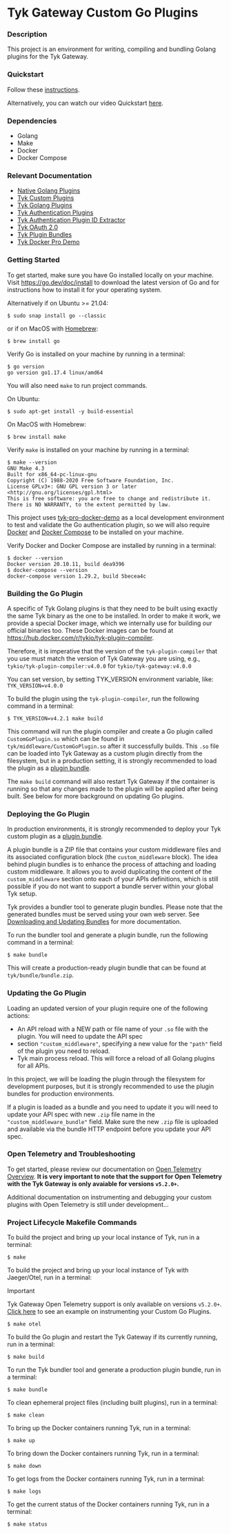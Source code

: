 # Tyk Gateway Custom Go Plugins

### Description

This project is an environment for writing, compiling and bundling Golang plugins for the Tyk Gateway.

### Quickstart

Follow these [instructions](https://tyk.io/docs/nightly/plugins/get-started-plugins/).

Alternatively, you can watch our video Quickstart [here](https://www.youtube.com/watch?v=2AsSWZRZW24).

### Dependencies

- Golang
- Make
- Docker
- Docker Compose

### Relevant Documentation

- [Native Golang Plugins](https://pkg.go.dev/plugin)
- [Tyk Custom Plugins](https://tyk.io/docs/plugins/)
- [Tyk Golang Plugins](https://tyk.io/docs/plugins/supported-languages/golang/)
- [Tyk Authentication Plugins](https://tyk.io/docs/plugins/auth-plugins/)
- [Tyk Authentication Plugin ID Extractor](https://tyk.io/docs/plugins/auth-plugins/id-extractor/)
- [Tyk OAuth 2.0](https://tyk.io/docs/basic-config-and-security/security/authentication-authorization/oauth-2-0/)
- [Tyk Plugin Bundles](https://tyk.io/docs/plugins/how-to-serve-plugins/plugin-bundles/)
- [Tyk Docker Pro Demo](https://tyk.io/docs/tyk-on-premises/docker/docker-pro-demo/)

### Getting Started

To get started, make sure you have Go installed locally on your machine. Visit https://go.dev/doc/install to download
the latest version of Go and for instructions how to install it for your operating system.

Alternatively if on Ubuntu >= 21.04:

```shell
$ sudo snap install go --classic
```
or if on MacOS with [Homebrew](https://brew.sh/):
```shell
$ brew install go
```
Verify Go is installed on your machine by running in a terminal:
```shell
$ go version
go version go1.17.4 linux/amd64
```
You will also need `make` to run project commands.

On Ubuntu:
```shell
$ sudo apt-get install -y build-essential
```

On MacOS with Homebrew:
```shell
$ brew install make
```

Verify `make` is installed on your machine by running in a terminal:
```shell
$ make --version
GNU Make 4.3
Built for x86_64-pc-linux-gnu
Copyright (C) 1988-2020 Free Software Foundation, Inc.
License GPLv3+: GNU GPL version 3 or later <http://gnu.org/licenses/gpl.html>
This is free software: you are free to change and redistribute it.
There is NO WARRANTY, to the extent permitted by law.
```

This project uses [tyk-pro-docker-demo](https://github.com/TykTechnologies/tyk-pro-docker-demo) 
as a local development environment to test and validate the Go authentication plugin, so we will also require 
[Docker](https://docs.docker.com/get-docker/) and [Docker Compose](https://docs.docker.com/compose/install/) 
to be installed on your machine.

Verify Docker and Docker Compose are installed by running in a terminal:
```shell
$ docker --version
Docker version 20.10.11, build dea9396
$ docker-compose --version
docker-compose version 1.29.2, build 5becea4c
```

### Building the Go Plugin

A specific of Tyk Golang plugins is that they need to be built using exactly the same Tyk binary as the one to be 
installed. In order to make it work, we provide a special Docker image, which we internally use for building our
official binaries too. These Docker images can be found at https://hub.docker.com/r/tykio/tyk-plugin-compiler.

Therefore, it is imperative that the version of the `tyk-plugin-compiler` that you use must match the version of 
Tyk Gateway you are using, e.g., `tykio/tyk-plugin-compiler:v4.0.0` for `tykio/tyk-gateway:v4.0.0`

You can set version, by setting TYK_VERSION environment variable, like: `TYK_VERSION=v4.0.0`

To build the plugin using the `tyk-plugin-compiler`, run the following command in a terminal:
```shell
$ TYK_VERSION=v4.2.1 make build
```

This command will run the plugin compiler and create a Go plugin called `CustomGoPlugin.so` 
which can be found in `tyk/middleware/CustomGoPlugin.so` after it successfully builds. This `.so` file can be loaded 
into Tyk Gateway as a custom plugin directly from the filesystem, but in a production setting, it is strongly recommended to 
load the plugin as a [plugin bundle](https://tyk.io/docs/plugins/how-to-serve-plugins/plugin-bundles/).

The `make build` command will also restart
Tyk Gateway if the container is running so that any changes made to the plugin will be applied after being built. See below
for more background on updating Go plugins.

### Deploying the Go Plugin

In production environments, it is strongly recommended to deploy your Tyk custom plugin
as a [plugin bundle](https://tyk.io/docs/plugins/how-to-serve-plugins/plugin-bundles/).

A plugin bundle is a ZIP file that contains your custom middleware files and its associated configuration block
(the `custom_middleware` block). The idea behind plugin bundles is to enhance the process of attaching and loading custom
middleware. It allows you to avoid duplicating the content of the `custom_middleware` section onto each of your APIs definitions,
which is still possible if you do not want to support a bundle server within your global Tyk setup.

Tyk provides a bundler tool to generate plugin bundles. Please note that the generated bundles must be served using your
own web server.
See [Downloading and Updating Bundles](https://tyk.io/docs/plugins/how-to-serve-plugins/plugin-bundles/#downloading-and-updating-bundles)
for more documentation.

To run the bundler tool and generate a plugin bundle, run the following command in a terminal:
```shell
$ make bundle
```

This will create a production-ready plugin bundle that can be found at `tyk/bundle/bundle.zip`.

### Updating the Go Plugin

Loading an updated version of your plugin require one of the following actions:

- An API reload with a NEW path or file name of your `.so` file with the plugin. You will need to update the API spec
- section `"custom_middleware"`, specifying a new value for the `"path"` field of the plugin you need to reload.
- Tyk main process reload. This will force a reload of all Golang plugins for all APIs.

In this project, we will be loading the plugin through the filesystem for development purposes, but it is strongly
recommended to use the plugin bundles for production environments.

If a plugin is loaded as a bundle and you need to update it you will need to update your API spec with new `.zip` file
name in the `"custom_middleware_bundle"` field. Make sure the new `.zip` file is uploaded and available via the bundle
HTTP endpoint before you update your API spec.

### Open Telemetry and Troubleshooting

To get started, please review our documentation on [Open Telemetry Overview](https://tyk.io/docs/product-stack/tyk-gateway/advanced-configurations/distributed-tracing/open-telemetry/open-telemetry-overview/). **It is very important to note that the support for Open Telemetry with the Tyk Gateway is only avaiable for versions `v5.2.0+`.**

Additional documentation on instrumenting and debugging your custom plugins with Open Telemetry is still under development...

### Project Lifecycle Makefile Commands

To build the project and bring up your local instance of Tyk, run in a terminal:
```shell
$ make
```

To build the project and bring up your local instance of Tyk with Jaeger/Otel, run in a terminal:
> [!IMPORTANT]
> Tyk Gateway Open Telemetry support is only available on versions `v5.2.0+`. [Click here](deployments/otel/examples/CustomGoPlugin.go) to see an example on instrumenting your Custom Go Plugins.
```shell
$ make otel
```

To build the Go plugin and restart the Tyk Gateway if its currently running, run in a terminal:
```shell
$ make build
```

To run the Tyk bundler tool and generate a production plugin bundle, run in a terminal:
```shell
$ make bundle
```

To clean ephemeral project files (including built plugins), run in a terminal:
```shell
$ make clean
```

To bring up the Docker containers running Tyk, run in a terminal:
```shell
$ make up
```

To bring down the Docker containers running Tyk, run in a terminal:
```shell
$ make down
```

To get logs from the Docker containers running Tyk, run in a terminal:
```shell
$ make logs
```

To get the current status of the Docker containers running Tyk, run in a terminal:
```shell
$ make status
```
